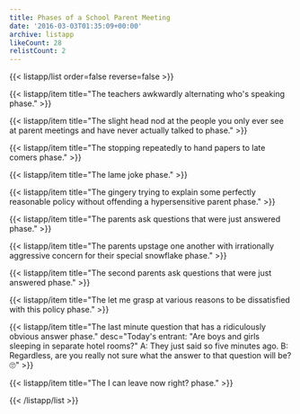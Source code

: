 ```yaml
---
title: Phases of a School Parent Meeting
date: '2016-03-03T01:35:09+00:00'
archive: listapp
likeCount: 28
relistCount: 2
---
```



{{< listapp/list order=false reverse=false >}}

   {{< listapp/item title="The teachers awkwardly alternating who's speaking phase." >}}

   {{< listapp/item title="The slight head nod at the people you only ever see at parent meetings and have never actually talked to phase." >}}

   {{< listapp/item title="The stopping repeatedly to hand papers to late comers phase." >}}

   {{< listapp/item title="The lame joke phase." >}}

   {{< listapp/item title="The gingery trying to explain some perfectly reasonable policy without offending a hypersensitive parent phase." >}}

   {{< listapp/item title="The parents ask questions that were just answered phase." >}}

   {{< listapp/item title="The parents upstage one another with irrationally aggressive concern for their special snowflake phase." >}}

   {{< listapp/item title="The second parents ask questions that were just answered phase." >}}

   {{< listapp/item title="The let me grasp at various reasons to be dissatisfied with this policy phase." >}}

   {{< listapp/item title="The last minute question that has a ridiculously obvious answer phase."
      desc="Today's entrant: \"Are boys and girls sleeping in separate hotel rooms?\" A: They just said so five minutes ago. B: Regardless, are you really not sure what the answer to that question will be? 🙄" >}}

   {{< listapp/item title="The I can leave now right? phase." >}}

{{< /listapp/list >}}
